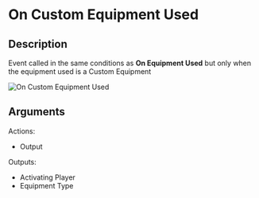 # On Custom Equipment Used

## Description

Event called in the same conditions as **On Equipment Used** but only when the equipment used is a Custom Equipment

![On Custom Equipment Used](../../.gitbook/assets/images/scripting/events-customs/oncustomequipmentused.png)

## Arguments

Actions:

- Output

Outputs:

- Activating Player
- Equipment Type
